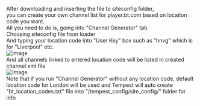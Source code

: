 After downloading and inserting the file to siteconfig folder,<br>
you can create your own channel list for player.bt.com based on location code you want.<br>
All you need to do is, going into "Channel Generator" tab<br>
Choosing siteconfig file from loader<br>
And typing your location code into "User Key" box such as "hnvg" which is for "Liverpool" etc.<br>
![image](https://user-images.githubusercontent.com/97025515/170435064-e8c559ec-e344-4f3c-89f2-1a982bbc99d4.png)
<br>And all channels linked to entered location code will be listed in created channel.xml file<br>
![image](https://user-images.githubusercontent.com/97025515/170435226-129e8183-2628-4147-8793-4939278a2805.png)
<br>Note that if you run "Channel Generator" without any location code, default location code for London will be used and Tempest 
will auto create "bt_location_codes.txt" file into "/tempest_config/site_config/" folder for info
